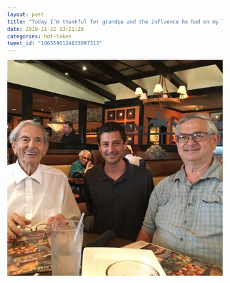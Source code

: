 ```yaml
---
layout: post
title: "Today I’m thankful for grandpa and the influence he had on my life and with my family. I miss you, grandpa."
date: 2018-11-22 13:21:28
categories: hot-takes
tweet_id: "1065596124633997313"
---
```



![](/assets/images/tweets/1065596124633997313-DsnCBzPWwAEq7om.jpg)

<!-- Original tweet: https://twitter.com/i/status/1065596124633997313 -->